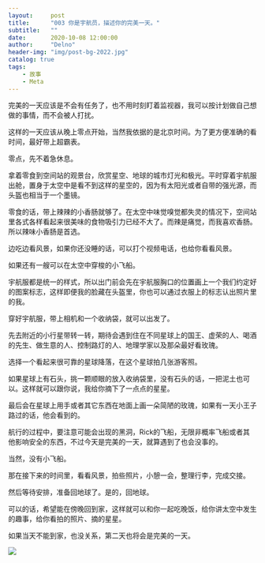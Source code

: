 ```yaml
---
layout:     post
title:      "003 你是宇航员，描述你的完美一天。"
subtitle:   ""
date:       2020-10-08 12:00:00
author:     "Delno"
header-img: "img/post-bg-2022.jpg"
catalog: true
tags:
    - 故事
    - Meta
---
```




完美的一天应该是不会有任务了，也不用时刻盯着监视器，我可以按计划做自己想做的事情，而不会被人打扰。



这样的一天应该从晚上零点开始，当然我依据的是北京时间。为了更方便准确的看时间，最好带上超霸表。



零点，先不着急休息。

拿着零食到空间站的观景台，欣赏星空、地球的城市灯光和极光。平时穿着宇航服出舱，置身于太空中是看不到这样的星空的，因为有太阳光或者自带的强光源，而头盔也相当于一个墨镜。

零食的话，带上辣辣的小香肠就够了。在太空中味觉嗅觉都失灵的情况下，空间站里各式各样看起来很美味的食物吸引力已经不大了。而辣是痛觉，而我喜欢香肠。所以辣味小香肠是首选。

边吃边看风景，如果你还没睡的话，可以打个视频电话，也给你看看风景。



如果还有一艘可以在太空中穿梭的小飞船。

宇航服都是统一的样式，所以出门前会先在宇航服胸口的位置画上一个我们约定好的图案标志，这样即便我的脸藏在头盔里，你也可以通过衣服上的标志认出照片里的我。

穿好宇航服，带上相机和一个收纳袋，就可以出发了。

先去附近的小行星带转一转，期待会遇到住在不同星球上的国王、虚荣的人、喝酒的先生、做生意的人、控制路灯的人、地理学家以及那朵最好看玫瑰。

选择一个看起来很可靠的星球降落，在这个星球拍几张游客照。

如果星球上有石头，挑一颗顺眼的放入收纳袋里，没有石头的话，一把泥土也可以。这样就可以跟你说，我给你摘下了一点点的星星。

最后会在星球上用手或者其它东西在地面上画一朵简陋的玫瑰，如果有一天小王子路过的话，他会看到的。

航行的过程中，要注意可能会出现的黑洞，Rick的飞船，无限非概率飞船或者其他影响安全的东西，不过今天是完美的一天，就算遇到了也会没事的。



当然，没有小飞船。

那在接下来的时间里，看看风景，拍些照片，小憩一会，整理行李，完成交接。

然后等待安排，准备回地球了。是的，回地球。

可以的话，希望能在傍晚回到家，这样就可以和你一起吃晚饭，给你讲太空中发生的趣事，给你看拍的照片、摘的星星。



如果当天不能到家，也没关系，第二天也将会是完美的一天。


<img src="https://realrick.github.io/img/post-642-003.jpeg" align="middle">

